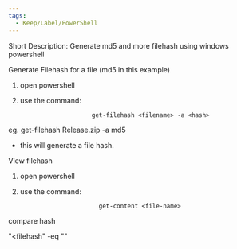 ```yaml
---
tags:
  - Keep/Label/PowerShell
---
```


Short Description: Generate md5 and more filehash using windows powershell 



 Generate Filehash for a file (md5 in this example) 

1) open powershell
2) use the command: 
                  
                           get-filehash <filename> -a <hash> 

eg.         get-filehash Release.zip -a md5 

- this will generate a file hash. 


View filehash

1) open powershell 
2) use the command: 
  
                             get-content <file-name>



compare hash

"<filehash"  -eq "<filehash2>"